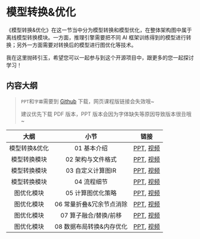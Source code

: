 # 模型转换&优化

《模型转换&优化》在这一节当中分为模型转换和模型优化，在整体架构图中属于离线模型转换模块。一方面，推理引擎需要把不同 AI 框架训练得到的模型进行转换；另外一方面需要对转换后的模型进行图优化等技术。

我在这里抛砖引玉，希望您可以一起参与到这个开源项目中，跟更多的您一起探讨学习！

## 内容大纲

> `PPT`和`字幕`需要到 [Github](https://github.com/chenzomi12/DeepLearningSystem) 下载，网页课程版链接会失效哦~
>
> 建议优先下载 PDF 版本，PPT 版本会因为字体缺失等原因导致版本很丑哦~

| 大纲 | 小节 | 链接|
|:--:|:--:|:--:|
| 模型转换&优化| 01 基本介绍 | [PPT](./01.introduction.pdf), [视频](https://www.bilibili.com/video/BV1724y1z7ep/) |
| 模型转换模块 | 02 架构与文件格式| [PPT](./02.converter_princ.pdf), [视频](https://www.bilibili.com/video/BV13P4y167sr/)|
| 模型转换模块 | 03 自定义计算图IR | [PPT](./03.converter_ir.pdf), [视频](https://www.bilibili.com/video/BV1rx4y177R9/) |
| 模型转换模块 | 04 流程细节 | [PPT](./04.converter_detail.pdf), [视频](https://www.bilibili.com/video/BV13341197zU/) |
| 图优化模块| 05 计算图优化策略| [PPT](./05.optimizer.pdf), [视频](https://www.bilibili.com/video/BV1g84y1L7tF/)|
| 图优化模块| 06 常量折叠&冗余节点消除| [PPT](./06.basic.pdf), [视频](https://www.bilibili.com/video/BV1fA411r7hr/)|
| 图优化模块| 07 算子融合/替换/前移 | [PPT](./06.basic.pdf), [视频](https://www.bilibili.com/video/BV1Qj411T7Ef/)|
| 图优化模块| 08 数据布局转换&内存优化| [PPT](./07.extend.pdf), [视频](https://www.bilibili.com/video/BV1Ae4y1N7u7/) |
